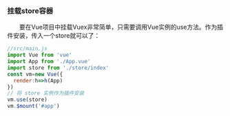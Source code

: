 ### 挂载store容器
&emsp;&emsp;要在Vue项目中挂载Vuex非常简单，只需要调用Vue实例的use方法。作为插件安装，传入一个store就可以了：
```js
//src/main.js
import Vue from 'vue'
import App from './App.vue'
import store from './store/index'
const vm=new Vue({
  render:h=>h(App)
})
// 将 store 实例作为插件安装
vm.use(store)
vm.$mount('#app')
```